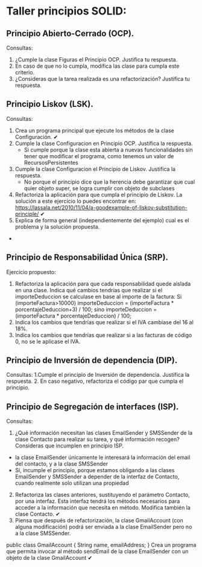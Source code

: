# Taller principios SOLID:
## Principio Abierto-Cerrado (OCP).
Consultas:
1. ¿Cumple la clase Figuras el Principio OCP. Justifica tu respuesta.
2. En caso de que no lo cumpla, modifica las clase para cumpla este criterio.
3. ¿Consideras que la tarea realizada es una refactorización? Justifica tu respuesta.
## Principio Liskov (LSK).
Consultas:
1. Crea un programa principal que ejecute los métodos de la clase Configuración. ✔
2. Cumple la clase Configuracion en Principio OCP. Justifica la respuesta.
   - Si cumple porque la clase esta abierta a nuevas funcionalidades sin tener que modificar el programa, como tenemos un valor de RecursosPersistentes
4. Cumple la clase Configuracion el Principio de Liskov. Justifica la respuesta.
   - No porque el principio dice que la herencia debe garantizar que cual quier objeto super, se logra cumplir con objeto de subclases
6. Refactoriza la aplicación para que cumpla el principio de Liskov. La solución a
este ejercicio lo puedes encontrar en: https://lassala.net/2010/11/04/a-goodexample-of-liskov-substitution-principle/
   ✔ 
8. Explica de forma general (independientemente del ejemplo) cual es el
problema y la solución propuesta.
- 
## Principio de Responsabilidad Única (SRP).
Ejercicio propuesto:
1. Refactoriza la aplicación para que cada responsabilidad quede aislada en una clase.
Indica qué cambios tendrías que realizar si el importeDeduccion se calculase en base al
importe de la factura:
Si (importeFactura>10000)
 importeDeduccion = (importeFactura * porcentajeDeduccion+3) / 100;
 sino importeDeduccion = (importeFactura * porcentajeDeduccion) / 100;
2. Indica los cambios que tendrías que realizar si el IVA cambiase del 16 al 18%.
3. Indica los cambios que tendrías que realizar si a las facturas de código 0, no se le
aplicase el IVA.
## Principio de Inversión de dependencia (DIP).
Consultas:
1.Cumple el principio de Inversión de dependencia. Justifica la respuesta.
2. En caso negativo, refactoriza el código par que cumpla el principio.
## Principio de Segregación de interfaces (ISP).
Consultas:
1. ¿Qué información necesitan las clases EmailSender y SMSSender de la clase Contacto
para realizar su tarea, y qué información recogen? Consideras que incumplen en
principio ISP.
 - la clase EmailSender únicamente le interesará la información del email del contacto,
y a la clase SMSSender
- Sí, incumple el principio, porque estamos obligando a las clases EmailSender y
SMSSender a depender de la interfaz de Contacto, cuando realmente solo utilizan una
propiedad
2. Refactoriza las clases anteriores, sustituyendo el parámetro Contacto, por una interfaz.
Esta interfaz tendrá los métodos necesarios para acceder a la información que necesita
en método. Modifica también la clase Contacto. ✔
3. Piensa que después de refactorización, la clase GmailAccount (con alguna modificación)
podrá ser enviada a la clase EmailSender pero no a la clase SMSSender.

public class GmailAccount {
 String name, emailAddress;
}
Crea un programa que permita invocar al método sendEmail de la clase EmailSender con
un objeto de la clase GmailAccount ✔

